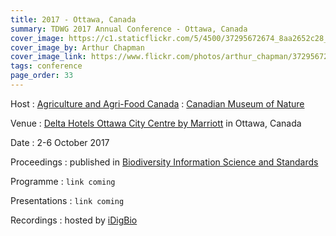 ```yaml
---
title: 2017 - Ottawa, Canada
summary: TDWG 2017 Annual Conference - Ottawa, Canada
cover_image: https://c1.staticflickr.com/5/4500/37295672674_8aa2652c28_b.jpg
cover_image_by: Arthur Chapman
cover_image_link: https://www.flickr.com/photos/arthur_chapman/37295672674
tags: conference
page_order: 33
---
```


Host
: [Agriculture and Agri-Food Canada](http://www.agr.gc.ca/eng/home/?id=1395690825741)
: [Canadian Museum of Nature](https://nature.ca/en/home)

Venue
: [Delta Hotels Ottawa City Centre by Marriott](http://www.marriott.com/hotels/travel/yowdm-delta-hotels-ottawa-city-centre/) in Ottawa, Canada

Date
: 2-6 October 2017

Proceedings
: published in [Biodiversity Information Science and Standards](https://biss.pensoft.net/collection/25/)

Programme
: `link coming`

Presentations
: `link coming`

Recordings
: hosted by [iDigBio](https://www.idigbio.org/wiki/index.php/TDWG_2017_Annual_Conference)
